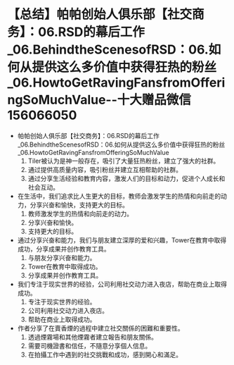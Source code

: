 # 【总结】帕帕创始人俱乐部【社交商务】：06.RSD的幕后工作_06.BehindtheScenesofRSD：06.如何从提供这么多价值中获得狂热的粉丝_06.HowtoGetRavingFansfromOfferingSoMuchValue--十大赠品微信156066050

-   帕帕创始人俱乐部【社交商务】：06.RSD的幕后工作_06.BehindtheScenesofRSD：06.如何从提供这么多价值中获得狂热的粉丝_06.HowtoGetRavingFansfromOfferingSoMuchValue
    1.  Tiler被认为是神一般存在，吸引了大量狂热粉丝，建立了强大的社群。
    2.  通过提供高质量内容，吸引粉丝并建立互相帮助的社群。
    3.  通过分享生活经验和教育内容，激发人们的目标和动力，促进个人成长和社会互动。
-   在生活中，我们追求比人生更大的目标，教师会激发学生的热情和向前走的动力，分享兴奋和愉快，支持更大的目标。
    1.  教师激发学生的热情和向前走的动力。
    2.  分享兴奋和愉快。
    3.  支持更大的目标。
-   通过分享兴奋和能力，我们与朋友建立深厚的爱和兴趣，Tower在教育中取得成功，分享成果并创作教育工具。
    1.  与朋友分享兴奋和能力。
    2.  Tower在教育中取得成功。
    3.  分享成果并创作教育工具。
-   我们专注于现实世界的经验，公司利用社交动力进入夜店，帮助在商业上取得成功。
    1.  专注于现实世界的经验。
    2.  公司利用社交动力进入夜店。
    3.  帮助在商业上取得成功。
-   作者分享了在賣香煙的過程中建立社交關係的困難和重要性。
    1.  透過煙霧場和其他煙霧者建立報告和朋友關係。
    2.  需要司機證書和信任，不隨意分享個人信息。
    3.  在拍攝工作中遇到的社交挑戰和成功，感到開心和滿足。